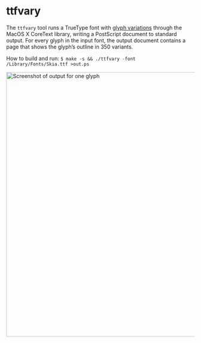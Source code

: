 ttfvary
=======

The `ttfvary` tool runs a TrueType font with
[glyph variations](http://en.wikipedia.org/wiki/Multiple_master_fonts)
through the MacOS X CoreText library, writing a PostScript document
to standard output. For every glyph in the input font, the output
document contains a page that shows the glyph’s outline in 350 variants.

How to build and run:
`$ make -s && ./ttfvary -font /Library/Fonts/Skia.ttf >out.ps`

<img src="https://raw.githubusercontent.com/brawer/playground/master/fonts/ttfvary/Otilde.png" width="513" height="706" alt="Screenshot of output for one glyph" />



